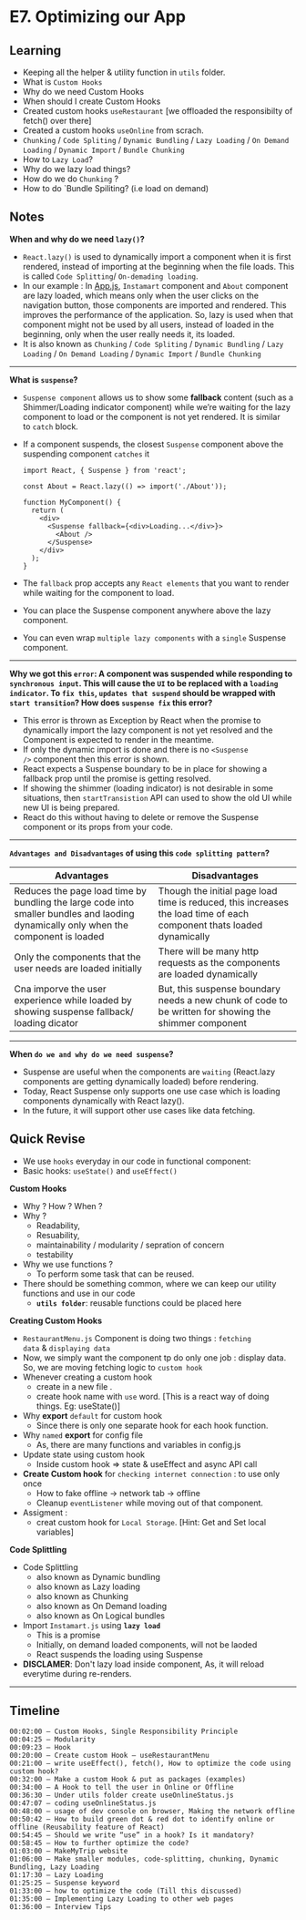 # E7. Optimizing our App

## Learning
- Keeping all the helper & utility function in `utils` folder.
- What is `Custom Hooks`
- Why do we need Custom Hooks
- When should I create Custom Hooks
- Created custom hooks `useRestaurant` [we offloaded the responsibilty of fetch() over there]
- Created a custom hooks `useOnline` from scrach.
- `Chunking` / `Code Spliting` / `Dynamic Bundling` / `Lazy Loading` / `On Demand Loading` / `Dynamic Import` / `Bundle Chunking`
- How to `Lazy Load`?
- Why do we lazy load things?
- How do we do `Chunking` ?
- How to do `Bundle Spiliting? (i.e load on demand)

## Notes

**When and why do we need `lazy()`?**

- `React.lazy()` is used to dynamically import a component when it is first rendered, instead of importing at the beginning when the file loads. This is called `Code Splitting`/ `On-demading loading`.
- In our example : In [App.js](https://github.com/deltanode/react-playground/blob/main/09-optimizing-our-app/src/App.js), `Instamart` component and `About` component are lazy loaded, which means only when the user clicks on the navigation button, those components are imported and rendered. This improves the performance of the application. So, lazy is used when that component might not be used by all users, instead of loaded in the beginning, only when the user really needs it, its loaded.
- It is also known as `Chunking` / `Code Spliting` / `Dynamic Bundling` / `Lazy Loading` / `On Demand Loading` / `Dynamic Import` / `Bundle Chunking`

---

**What is `suspense`?**

- `Suspense component` allows us to show some **fallback** content (such as a Shimmer/Loading indicator component) while we’re waiting for the lazy component to load or the component is not yet rendered. It is similar to `catch` block.
- If a component suspends, the closest `Suspense` component above the suspending component `catches` it
    
    ```
    import React, { Suspense } from 'react';
    
    const About = React.lazy(() => import('./About'));
    
    function MyComponent() {
      return (
        <div>
          <Suspense fallback={<div>Loading...</div>}>
            <About />
          </Suspense>
        </div>
      );
    }
    ```
    
- The `fallback` prop accepts any `React elements` that you want to render while waiting for the component to load.
- You can place the Suspense component anywhere above the lazy component.
- You can even wrap `multiple lazy components` with a `single` Suspense component.

---

**Why we got this `error`: A component was suspended while responding to `synchronous input`. This will cause the `UI` to be replaced with a `loading indicator`. To `fix this`, `updates that suspend` should be wrapped with `start transition`? How does `suspense fix` this error?**

- This error is thrown as Exception by React when the promise to dynamically import the lazy component is not yet resolved and the Component is expected to render in the meantime.
- If only the dynamic import is done and there is no `<Suspense />` component then this error is shown.
- React expects a Suspense boundary to be in place for showing a fallback prop until the promise is getting resolved.
- If showing the shimmer (loading indicator) is not desirable in some situations, then `startTransistion` API can used to show the old UI while new UI is being prepared.
- React do this without having to delete or remove the Suspense component or its props from your code.

---

**`Advantages and Disadvantages` of using this `code splitting pattern`?**

| Advantages | Disadvantages |
| --- | --- |
| Reduces the page load time by bundling the large code into smaller bundles and laoding dynamically only when the component is loaded | Though the initial page load time is reduced, this increases the load time of each component thats loaded dynamically |
| Only the components that the user needs are loaded initially | There will be many http requests as the components are loaded dynamically |
| Cna imporve the user experience while loaded by showing suspense fallback/ loading dicator | But, this suspense boundary needs a new chunk of code to be written for showing the shimmer component |

---

**When `do we and why do we need suspense`?**

- Suspense are useful when the components are `waiting` (React.lazy components are getting dynamically loaded) before rendering.
- Today, React Suspense only supports one use case which is loading components dynamically with React lazy().
- In the future, it will support other use cases like data fetching.

## Quick Revise

- We use `hooks` everyday in our code in functional component:
- Basic hooks: `useState()` and `useEffect()`

**Custom Hooks**

- Why ? How ? When ?
- Why ?
    - Readability,
    - Resuability,
    - maintainability / modularity / sepration of concern
    - testability
- Why we use functions ?
    - To perform some task that can be reused.
- There should be something common, where we can keep our utility functions and use in our code
    - **`utils folder`**: reusable functions could be placed here

**Creating Custom Hooks**

- `RestaurantMenu.js` Component is doing two things : `fetching data` & `displaying data`
- Now, we simply want the component tp do only one job : display data. So, we are moving fetching logic to `custom hook`
- Whenever creating a custom hook
    - create in a new file .
    - create hook name with `use` word. [This is a react way of doing things. Eg: useState()]
- Why **export** `default` for custom hook
    - Since there is only one separate hook for each hook function.
- Why `named` **export** for config file
    - As, there are many functions and variables in config.js
- Update state using custom hook
    - Inside custom hook => state & useEffect and async API call
- **Create Custom hook** for `checking internet connection` : to use only once
    - How to fake offline -> network tab -> offline
    - Cleanup `eventListener` while moving out of that component.
- Assigment :
    - creat custom hook for `Local Storage`. [Hint: Get and Set local variables]

**Code Splittling**

- Code Splittling
    - also known as Dynamic bundling
    - also known as Lazy loading
    - also known as Chunking
    - also known as On Demand loading
    - also known as On Logical bundles
- Import `Instamart.js` using **`lazy load`**
    - This is a promise
    - Initially, on demand loaded components, will not be laoded
    - React suspends the loading using Suspense
- **DISCLAMER**: Don't lazy load inside component, As, it will reload everytime during re-renders.

---

## Timeline

```
00:02:00 – Custom Hooks, Single Responsibility Principle
00:04:25 – Modularity
00:09:23 – Hook
00:20:00 – Create custom Hook – useRestaurantMenu 
00:21:00 – write useEffect(), fetch(), How to optimize the code using custom hook?
00:32:00 – Make a custom Hook & put as packages (examples)
00:34:00 – A Hook to tell the user in Online or Offline
00:36:30 – Under utils folder create useOnlineStatus.js
00:47:07 – coding useOnlineStatus.js
00:48:00 – usage of dev console on browser, Making the network offline
00:50:42 – How to build green dot & red dot to identify online or offline (Reusability feature of React)
00:54:45 – Should we write “use” in a hook? Is it mandatory?
00:58:45 – How to further optimize the code?
01:03:00 – MakeMyTrip website
01:06:00 – Make smaller modules, code-splitting, chunking, Dynamic Bundling, Lazy Loading
01:17:30 – Lazy Loading
01:25:25 – Suspense keyword
01:33:00 – how to optimize the code (Till this discussed)
01:35:00 – Implementing Lazy Loading to other web pages
01:36:00 – Interview Tips
```